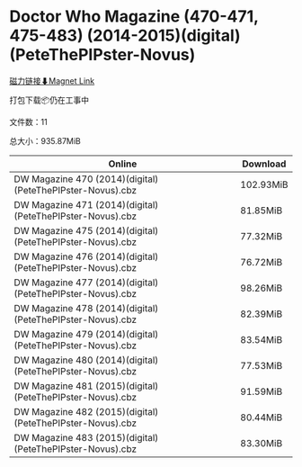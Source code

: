 # Doctor Who Magazine (470-471, 475-483) (2014-2015)(digital)(PeteThePIPster-Novus)

[磁力链接⬇Magnet Link](magnet:?xt=urn:btih:6a78dc03a6d6fa9d66d35e09e15c468d6feb6d83&dn=Doctor%20Who%20Magazine%20%28470-471%2C%20475-483%29%20%282014-2015%29%28digital%29%28PeteThePIPster-Novus%29)

打包下载📦仍在工事中

文件数：11

总大小：935.87MiB

Online | Download
--- | ---
DW Magazine 470 (2014)(digital)(PeteThePIPster-Novus).cbz | 102.93MiB
DW Magazine 471 (2014)(digital)(PeteThePIPster-Novus).cbz | 81.85MiB
DW Magazine 475 (2014)(digital)(PeteThePIPster-Novus).cbz | 77.32MiB
DW Magazine 476 (2014)(digital)(PeteThePIPster-Novus).cbz | 76.72MiB
DW Magazine 477 (2014)(digital)(PeteThePIPster-Novus).cbz | 98.26MiB
DW Magazine 478 (2014)(digital)(PeteThePIPster-Novus).cbz | 82.39MiB
DW Magazine 479 (2014)(digital)(PeteThePIPster-Novus).cbz | 83.54MiB
DW Magazine 480 (2014)(digital)(PeteThePIPster-Novus).cbz | 77.53MiB
DW Magazine 481 (2015)(digital)(PeteThePIPster-Novus).cbz | 91.59MiB
DW Magazine 482 (2015)(digital)(PeteThePIPster-Novus).cbz | 80.44MiB
DW Magazine 483 (2015)(digital)(PeteThePIPster-Novus).cbz | 83.30MiB